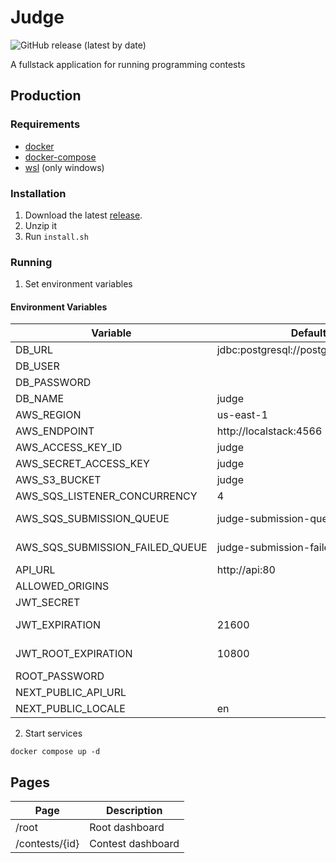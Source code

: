 # Judge 

![GitHub release (latest by date)](https://img.shields.io/github/v/release/leonfoliveira/judge)

A fullstack application for running programming contests

## Production

### Requirements

- [docker](https://www.docker.com/)
- [docker-compose](https://docs.docker.com/compose/)
- [wsl](https://learn.microsoft.com/en-us/windows/wsl/install) (only windows)

### Installation

1. Download the latest [release](https://github.com/leonfoliveira/judge/releases).
2. Unzip it
3. Run `install.sh`

### Running

1. Set environment variables

#### Environment Variables

| **Variable** | **Default** | **Description** |
|---|---|---|
| DB_URL | jdbc:postgresql://postgres:5432/judge | Postgres DB JDBC url |
| DB_USER | | Postgres DB user |
| DB_PASSWORD | | Postgres DB password |
| DB_NAME | judge | Postgres DB name |
| AWS_REGION | us-east-1 | AWS region |
| AWS_ENDPOINT | http://localstack:4566 | AWS endpoint |
| AWS_ACCESS_KEY_ID | judge | AWS access key id |
| AWS_SECRET_ACCESS_KEY | judge | AWS secret access key |
| AWS_S3_BUCKET | judge | AWS bucket name |
| AWS_SQS_LISTENER_CONCURRENCY | 4 | Number of threads per worker |
| AWS_SQS_SUBMISSION_QUEUE | judge-submission-queue | Queue of submissions to be judged |
| AWS_SQS_SUBMISSION_FAILED_QUEUE | judge-submission-failed-queue | DLQ of AWS_SQS_SUBMISSION_QUEUE |
| API_URL | http://api:80 | API url for workers |
| ALLOWED_ORIGINS | | Webapp address |
| JWT_SECRET | | JWT encryption key |
| JWT_EXPIRATION | 21600 | Time in seconds for a member token to expire |
| JWT_ROOT_EXPIRATION | 10800 | Time in seconds for a root token to expire |
| ROOT_PASSWORD | | Root member password |
| NEXT_PUBLIC_API_URL | | API url |
| NEXT_PUBLIC_LOCALE | en | Webapp language |

2. Start services
```
docker compose up -d
```

## Pages

| **Page** | **Description** |
|---|---|
| /root | Root dashboard |
| /contests/{id} | Contest dashboard |